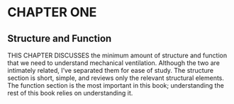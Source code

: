 # CHAPTER ONE

## Structure and Function

THIS CHAPTER DISCUSSES the minimum amount of structure and function that we need to understand mechanical ventilation. Although the two are intimately related, I’ve separated them for ease of study. The structure section is short, simple, and reviews only the relevant structural elements. The function section is the most important in this book; understanding the rest of this book relies on understanding it.
